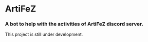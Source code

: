 # ArtiFeZ
<h3>A bot to help with the activities of ArtiFeZ discord server.</h3>
This project is still under development.
